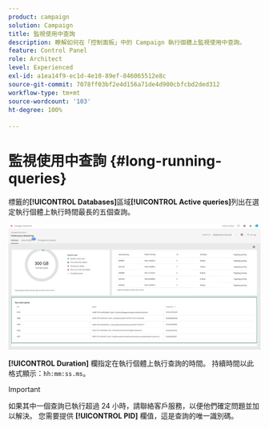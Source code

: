 ```yaml
---
product: campaign
solution: Campaign
title: 監視使用中查詢
description: 瞭解如何在「控制面板」中的 Campaign 執行個體上監視使用中查詢。
feature: Control Panel
role: Architect
level: Experienced
exl-id: a1ea14f9-ec1d-4e10-89ef-846065512e8c
source-git-commit: 7078ff03bf2e4d156a71de4d900cbfcbd2ded312
workflow-type: tm+mt
source-wordcount: '103'
ht-degree: 100%

---
```


# 監視使用中查詢 {#long-running-queries}

 標籤的&#x200B;**[!UICONTROL Databases]**&#x200B;區域&#x200B;**[!UICONTROL Active queries]**&#x200B;列出在選定執行個體上執行時間最長的五個查詢。

![](assets/active-queries.png)

**[!UICONTROL Duration]** 欄指定在執行個體上執行查詢的時間。 持續時間以此格式顯示：`hh:mm:ss.ms`。

>[!IMPORTANT]
>
>如果其中一個查詢已執行超過 24 小時，請聯絡客戶服務，以便他們確定問題並加以解決。 您需要提供 **[!UICONTROL PID]** 欄值，這是查詢的唯一識別碼。

